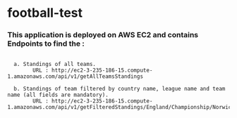 # football-test

### This application is deployed on AWS EC2 and contains Endpoints to find the : 
```

  a. Standings of all teams.
        URL : http://ec2-3-235-186-15.compute-1.amazonaws.com/api/v1/getAllTeamsStandings

  b. Standings of team filtered by country name, league name and team name (all fields are mandatory).
        URL : http://ec2-3-235-186-15.compute-1.amazonaws.com/api/v1/getFilteredStandings/England/Championship/Norwich
  
```

 
